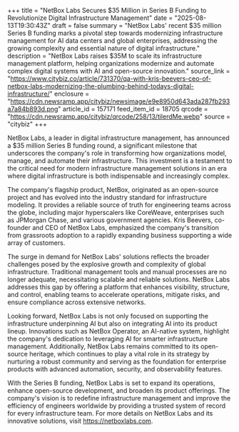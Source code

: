+++
title = "NetBox Labs Secures $35 Million in Series B Funding to Revolutionize Digital Infrastructure Management"
date = "2025-08-13T19:30:43Z"
draft = false
summary = "NetBox Labs' recent $35 million Series B funding marks a pivotal step towards modernizing infrastructure management for AI data centers and global enterprises, addressing the growing complexity and essential nature of digital infrastructure."
description = "NetBox Labs raises $35M to scale its infrastructure management platform, helping organizations modernize and automate complex digital systems with AI and open-source innovation."
source_link = "https://www.citybiz.co/article/731370/qa-with-kris-beevers-ceo-of-netbox-labs-modernizing-the-plumbing-behind-todays-digital-infrastructure/"
enclosure = "https://cdn.newsramp.app/citybiz/newsimage/e9e8950d643ada287fb293a7a84b893d.png"
article_id = 157171
feed_item_id = 18705
qrcode = "https://cdn.newsramp.app/citybiz/qrcode/258/13/tilerdMe.webp"
source = "citybiz"
+++

<p>NetBox Labs, a leader in digital infrastructure management, has announced a $35 million Series B funding round, a significant milestone that underscores the company's role in transforming how organizations model, manage, and automate their infrastructure. This investment is a testament to the critical need for modern infrastructure management solutions in an era where digital infrastructure is both indispensable and increasingly complex.</p><p>The company's flagship product, NetBox, originated as an open-source project and has evolved into the industry standard for infrastructure modeling. It provides a reliable source of truth for engineering teams across the globe, including major hyperscalers like CoreWeave, enterprises such as JPMorgan Chase, and various government agencies. Kris Beevers, co-founder and CEO of NetBox Labs, emphasized the company's transition from grassroots adoption to a rapidly expanding business supporting a wide array of customers.</p><p>The surge in demand for NetBox Labs' solutions reflects the broader challenges posed by the explosive growth and complexity of global infrastructure. Traditional management tools and manual processes are no longer adequate, necessitating scalable and reliable solutions. NetBox Labs addresses this gap by offering a platform that enhances visibility, structure, and control, enabling teams to accelerate operations, mitigate risks, and ensure compliance across extensive networks.</p><p>Looking forward, NetBox Labs is not only focused on supporting the infrastructure underpinning AI but also on integrating AI into its product lineup. Innovations such as NetBox Operator, an AI-native system, highlight the company's dedication to leveraging AI for smarter infrastructure management. Additionally, NetBox Labs remains committed to its open-source heritage, which continues to play a vital role in its strategy by nurturing a robust community and serving as the foundation for enterprise products with advanced automation, security, and observability features.</p><p>With the Series B funding, NetBox Labs is set to expand its operations, enhance open-source development, and broaden its product offerings. The company's vision is to redefine infrastructure management and improve the efficiency of engineers worldwide by providing a trusted system of record for every infrastructure team. For more details on NetBox Labs and its innovative solutions, visit <a href='https://netboxlabs.com' rel='nofollow' target='_blank'>https://netboxlabs.com</a>.</p>
